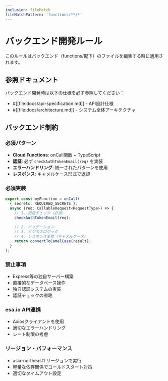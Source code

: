 ```yaml
---
inclusion: fileMatch
fileMatchPattern: 'functions/**/*'
---
```


# バックエンド開発ルール

このルールはバックエンド（functions/配下）のファイルを編集する時に適用されます。

## 参照ドキュメント

バックエンド開発時は以下の仕様を必ず参照してください：

- #[[file:docs/api-specification.md]] - API設計仕様
- #[[file:docs/architecture.md]] - システム全体アーキテクチャ

## バックエンド制約

### 必須パターン
- **Cloud Functions**: onCall関数 + TypeScript
- **認証**: 必ず `checkAuthTokenEmail(req)` を実装
- **エラーハンドリング**: 統一されたパターンを使用
- **レスポンス**: キャメルケース形式で返却

### 必須実装
```typescript
export const myFunction = onCall(
  { secrets: REQUIRED_SECRETS },
  async (req: CallableRequest<RequestType>) => {
    // 1. 認証チェック（必須）
    checkAuthTokenEmail(req);
    
    // 2. バリデーション
    // 3. ビジネスロジック
    // 4. レスポンス変換（キャメルケース）
    return convertToCamelCase(result);
  }
);
```

### 禁止事項
- Express等の独自サーバー構築
- 直接的なデータベース操作
- 独自認証システムの実装
- 認証チェックの省略

### esa.io API連携
- Axiosクライアントを使用
- 適切なエラーハンドリング
- レート制限の考慮

### リージョン・パフォーマンス
- asia-northeast1 リージョンで実行
- 軽量な依存関係でコールドスタート対策
- 適切なタイムアウト設定